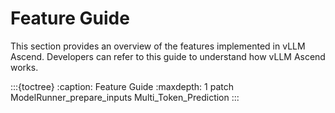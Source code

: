 # Feature Guide

This section provides an overview of the features implemented in vLLM Ascend. Developers can refer to this guide to understand how vLLM Ascend works.

:::{toctree}
:caption: Feature Guide
:maxdepth: 1
patch
ModelRunner_prepare_inputs
Multi_Token_Prediction
:::

